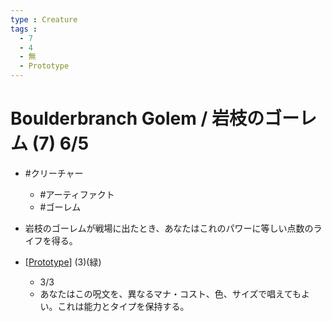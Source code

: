 ```yaml
---
type : Creature
tags : 
  - 7
  - 4
  - 無
  - Prototype
---
```

# Boulderbranch Golem / 岩枝のゴーレム (7) 6/5

* #クリーチャー
  * #アーティファクト
  * #ゴーレム

* 岩枝のゴーレムが戦場に出たとき、あなたはこれのパワーに等しい点数のライフを得る。

* [[Prototype]] (3)(緑) 
  * 3/3
  * あなたはこの呪文を、異なるマナ・コスト、色、サイズで唱えてもよい。これは能力とタイプを保持する。




[//begin]: # "Autogenerated link references for markdown compatibility"
[Prototype]: ../../KeywordAbilities/Prototype.md "Prototype(N) / 試作(N)"
[//end]: # "Autogenerated link references"